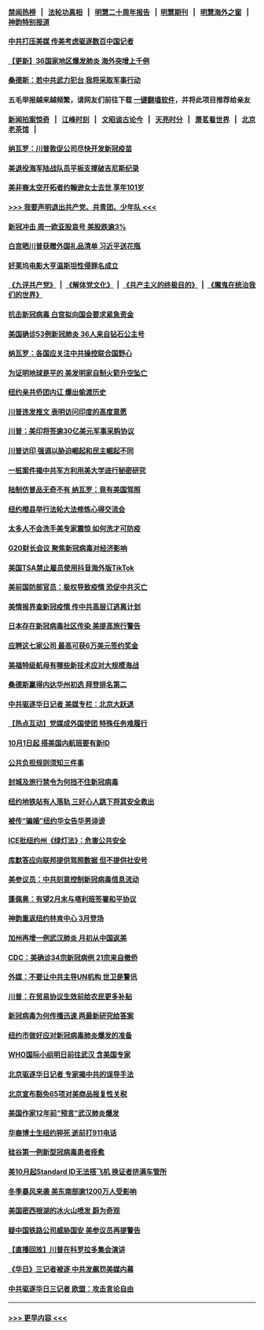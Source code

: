 #### [禁闻热榜](热点新闻.md?=0)  &nbsp;&nbsp;|&nbsp;&nbsp; [法轮功真相](https://github.com/gfw-breaker/truth/blob/master/README.md?=0) &nbsp;&nbsp;|&nbsp;&nbsp; [明慧二十周年报告](https://github.com/gfw-breaker/mh-reports/blob/master/README.md?=0) &nbsp;&nbsp;|&nbsp;&nbsp;[明慧期刊](https://github.com/gfw-breaker/mh-qikan) &nbsp;&nbsp;|&nbsp;&nbsp; [明慧海外之窗](https://github.com/gfw-breaker/mh-news/blob/master/README.md?=0) &nbsp;&nbsp;|&nbsp;&nbsp; [神韵特别报道](https://github.com/gfw-breaker/mh-news/blob/master/shenyun.md?=0)
#### [中共打压美媒 传美考虑驱逐数百中国记者](../pages/nsc412/n11893178.md?t=02250902) 
#### [【更新】36国家地区爆发肺炎 海外突增上千例](../pages/nsc412/n11890652.md?t=02250902) 
#### [桑德斯：若中共武力犯台 我将采取军事行动](../pages/nsc412/n11893282.md?t=02250902) 
#### 五毛举报越来越频繁，请网友们前往下载 [一键翻墙软件](https://github.com/gfw-breaker/ssr-accounts)，并将此项目推荐给亲友
#### [新闻拍案惊奇](https://github.com/gfw-breaker/banned-news/blob/master/pages/link4.md) &nbsp;&nbsp;|&nbsp;&nbsp; [江峰时刻](https://github.com/gfw-breaker/banned-news/blob/master/pages/link4.md) &nbsp;&nbsp;|&nbsp;&nbsp; [文昭谈古论今](https://github.com/gfw-breaker/banned-news/blob/master/pages/link4.md) &nbsp;&nbsp;|&nbsp;&nbsp; [天亮时分](https://github.com/gfw-breaker/banned-news/blob/master/pages/link4.md) &nbsp;&nbsp;|&nbsp;&nbsp; [萧茗看世界](https://github.com/gfw-breaker/banned-news/blob/master/pages/link4.md) &nbsp;&nbsp;|&nbsp;&nbsp; [北京老茶馆](https://github.com/gfw-breaker/banned-news/blob/master/pages/link4.md) &nbsp;&nbsp;|&nbsp;&nbsp; 
#### [纳瓦罗：川普敦促公司尽快开发新冠疫苗](../pages/nsc412/n11893211.md?t=02250902) 
#### [美退役海军陆战队员平板支撑破吉尼斯纪录](../pages/nsc412/n11893022.md?t=02250902) 
#### [美非裔太空开拓者约翰逊女士去世 享年101岁](../pages/nsc412/n11892917.md?t=02250902) 
#### [>>> 我要声明退出共产党、共青团、少年队 <<<](https://github.com/begood0513/goodnews/blob/master/quit/letter.md) 
#### [新冠冲击 周一欧亚股哀号 美股跌逾3%](../pages/nsc412/n11892648.md?t=02250902) 
#### [白宫晒川普获赠外国礼品清单 习近平送花瓶](../pages/nsc412/n11892985.md?t=02250902) 
#### [好莱坞电影大亨温斯坦性侵罪名成立](../pages/nsc412/n11892907.md?t=02250902) 
#### [《九评共产党》](https://github.com/begood0513/9ping.md/blob/master/README.md) &nbsp;|&nbsp; [《解体党文化》](../../../../jtdwh.md/blob/master/README.md)  &nbsp;|&nbsp; [《共产主义的终极目的》](../../../../gczydzjmd.md/blob/master/README.md) &nbsp;|&nbsp; [《魔鬼在统治我们的世界》](../../../../mgztzwmdsj.md/blob/master/README.md) 
#### [抗击新冠病毒 白宫拟向国会要求紧急资金](../pages/nsc412/n11892943.md?t=02250902) 
#### [美国确诊53例新冠肺炎 36人来自钻石公主号](../pages/nsc412/n11892877.md?t=02250902) 
#### [纳瓦罗：各国应关注中共操控联合国野心](../pages/nsc412/n11892856.md?t=02250902) 
#### [为证明地球是平的 美发明家自制火箭升空坠亡](../pages/nsc412/n11892645.md?t=02250902) 
#### [纽约亲共侨团内讧 爆出偷渡历史](../pages/nsc412/n11891235.md?t=02250902) 
#### [川普连发推文 表明访问印度的高度意愿](../pages/nsc412/n11891927.md?t=02250902) 
#### [川普：美印将签逾30亿美元军事采购协议](../pages/nsc412/n11892494.md?t=02250902) 
#### [川普访印 强调以胁迫崛起和民主崛起不同](../pages/nsc412/n11891855.md?t=02250902) 
#### [一桩案件揭中共军方利用美大学进行秘密研究](../pages/nsc412/n11891206.md?t=02250902) 
#### [陆制仿冒品无奇不有 纳瓦罗：竟有美国驾照](../pages/nsc412/n11890953.md?t=02250902) 
#### [纽约橙县举行法轮大法修炼心得交流会](../pages/nsc412/n11890760.md?t=02250902) 
#### [太多人不会洗手美专家震惊 如何洗才可防疫](../pages/nsc412/n11875866.md?t=02250902) 
#### [G20财长会议 聚焦新冠病毒对经济影响](../pages/nsc412/n11890400.md?t=02250902) 
#### [美国TSA禁止雇员使用抖音海外版TikTok](../pages/nsc412/n11890500.md?t=02250902) 
#### [美前国防部官员：极权导致疫情 恐促中共灭亡](../pages/nsc412/n11889092.md?t=02250902) 
#### [美情报界查新冠疫情 传中共高层订逃离计划](../pages/nsc412/n11888161.md?t=02250902) 
#### [日本存在新冠病毒社区传染 美提高旅行警告](../pages/nsc412/n11889917.md?t=02250902) 
#### [应聘这七家公司 最高可获6万美元签约奖金](../pages/nsc412/n11879446.md?t=02250902) 
#### [美福特级航母有哪些新技术应对大规模海战](../pages/nsc412/n11882087.md?t=02250902) 
#### [桑德斯赢得内达华州初选 拜登排名第二](../pages/nsc412/n11888760.md?t=02250902) 
#### [中共驱逐华日记者 美媒专栏：北京大跃退](../pages/nsc412/n11888453.md?t=02250902) 
#### [【热点互动】党媒成外国使团 特殊任务难履行](../pages/nsc412/n11888306.md?t=02250902) 
#### [10月1日起 搭美国内航班要有新ID](../pages/nsc412/n11888243.md?t=02250902) 
#### [公共负担规则须知三件事](../pages/nsc412/n11888123.md?t=02250902) 
#### [封城及旅行禁令为何挡不住新冠病毒](../pages/nsc412/n11888067.md?t=02250902) 
#### [纽约地铁站有人落轨   三好心人跳下将其安全救出](../pages/nsc412/n11888088.md?t=02250902) 
#### [被传“骗婚”纽约华女告华男诽谤](../pages/nsc412/n11887303.md?t=02250902) 
#### [ICE批纽约州《绿灯法》：危害公共安全](../pages/nsc412/n11887285.md?t=02250902) 
#### [库默答应向联邦提供驾照数据 但不提供社安号](../pages/nsc412/n11887269.md?t=02250902) 
#### [美参议员：中共刻意控制新冠病毒信息流动](../pages/nsc412/n11887949.md?t=02250902) 
#### [蓬佩奥：有望2月末与塔利班签署和平协议](../pages/nsc412/n11887248.md?t=02250902) 
#### [神韵重返纽约林肯中心 3月登场](../pages/nsc412/n11885013.md?t=02250902) 
#### [加州再增一例武汉肺炎 月初从中国返美](../pages/nsc412/n11886929.md?t=02250902) 
#### [CDC：美确诊34宗新冠病例 21宗来自撤侨](../pages/nsc412/n11886795.md?t=02250902) 
#### [外媒：不要让中共主导UN机构 世卫是警讯](../pages/nsc412/n11886401.md?t=02250902) 
#### [川普：在贸易协议生效前给农民更多补贴](../pages/nsc412/n11886549.md?t=02250902) 
#### [新冠病毒为何传播迅速 两最新研究给答案](../pages/nsc412/n11886505.md?t=02250902) 
#### [纽约市做好应对新冠病毒肺炎爆发的准备](../pages/nsc412/n11885019.md?t=02250902) 
#### [WHO国际小组明日前往武汉 含美国专家](../pages/nsc412/n11886380.md?t=02250902) 
#### [北京驱逐华日记者 专家揭中共的误导手法](../pages/nsc412/n11886124.md?t=02250902) 
#### [北京宣布豁免65项对美商品报复性关税](../pages/nsc412/n11885960.md?t=02250902) 
#### [美国作家12年前“预言”武汉肺炎爆发](../pages/nsc412/n11885487.md?t=02250902) 
#### [华裔博士生纽约猝死  逝前打911电话](../pages/nsc412/n11885007.md?t=02250902) 
#### [硅谷第一例新型冠病毒患者痊愈](../pages/nsc412/n11885163.md?t=02250902) 
#### [美10月起Standard ID无法搭飞机  换证者挤满车管所](../pages/nsc412/n11885036.md?t=02250902) 
#### [冬季暴风来袭 美东南部逾1200万人受影响](../pages/nsc412/n11884620.md?t=02250902) 
#### [美国密西根湖的冰火山喷发 蔚为奇观](../pages/nsc412/n11884842.md?t=02250902) 
#### [疑中国铁路公司威胁国安 美参议员再提警告](../pages/nsc412/n11884300.md?t=02250902) 
#### [【直播回放】川普在科罗拉多集会演讲](../pages/nsc412/n11883640.md?t=02250902) 
#### [《华日》三记者被逐 中共发飙罚美媒内幕](../pages/nsc412/n11884184.md?t=02250902) 
#### [中共驱逐华日三记者 欧盟：攻击言论自由](../pages/nsc412/n11884179.md?t=02250902) 

----
#### [ >>> 更早内容 <<< ](../indexes/nsc412-earlier.md)
